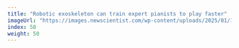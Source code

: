 ```yaml
---
title: "Robotic exoskeleton can train expert pianists to play faster"
imageUrl: "https://images.newscientist.com/wp-content/uploads/2025/01/17102316/SEI_236192486.jpg?width=788"
index: 50
weight: 50
---
```

